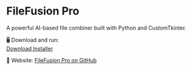 # FileFusion Pro

A powerful AI-based file combiner built with Python and CustomTkinter.

🖥️ Download and run:  
[Download Installer](https://github.com/sawantrahul145/FileFusionPro/releases)

🔗 Website: [FileFusion Pro on GitHub](https://github.com/sawantrahul145/FileFusionPro)
